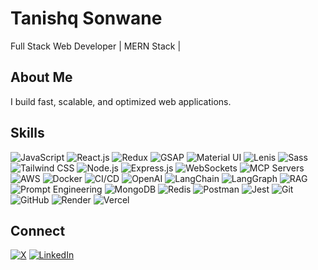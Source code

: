 # Tanishq Sonwane

Full Stack Web Developer | MERN Stack | 

## About Me
I build fast, scalable, and optimized web applications.

## Skills

![JavaScript](https://img.shields.io/badge/JavaScript-F7DF1E?style=for-the-badge&logo=javascript&logoColor=000000)
![React.js](https://img.shields.io/badge/React-61DAFB?style=for-the-badge&logo=react&logoColor=20232A)
![Redux](https://img.shields.io/badge/Redux-764ABC?style=for-the-badge&logo=redux&logoColor=white)
![GSAP](https://img.shields.io/badge/GSAP-88CE02?style=for-the-badge&logo=greensock&logoColor=000000)
![Material UI](https://img.shields.io/badge/Material_UI-0081CB?style=for-the-badge&logo=material-ui&logoColor=white)
![Lenis](https://img.shields.io/badge/Lenis-FF6EC7?style=for-the-badge)
![Sass](https://img.shields.io/badge/Sass-CC6699?style=for-the-badge&logo=sass&logoColor=ffffff)
![Tailwind CSS](https://img.shields.io/badge/TailwindCSS-06B6D4?style=for-the-badge&logo=tailwind-css&logoColor=white)
![Node.js](https://img.shields.io/badge/Node.js-339933?style=for-the-badge&logo=node.js&logoColor=ffffff)
![Express.js](https://img.shields.io/badge/Express.js-000000?style=for-the-badge&logo=express&logoColor=white)
![WebSockets](https://img.shields.io/badge/WebSockets-FF6600?style=for-the-badge)
![MCP Servers](https://img.shields.io/badge/MCP_Servers-FF4500?style=for-the-badge)
![AWS](https://img.shields.io/badge/AWS-FF9900?style=for-the-badge&logo=amazon-aws&logoColor=232F3E)
![Docker](https://img.shields.io/badge/Docker-2496ED?style=for-the-badge&logo=docker&logoColor=white)
![CI/CD](https://img.shields.io/badge/CI/CD-8A2BE2?style=for-the-badge)
![OpenAI](https://img.shields.io/badge/OpenAI-412991?style=for-the-badge&logo=openai&logoColor=white)
![LangChain](https://img.shields.io/badge/LangChain-00CED1?style=for-the-badge)
![LangGraph](https://img.shields.io/badge/LangGraph-FF6347?style=for-the-badge)
![RAG](https://img.shields.io/badge/RAG-FFD700?style=for-the-badge)
![Prompt Engineering](https://img.shields.io/badge/PromptEng-7FFF00?style=for-the-badge)
![MongoDB](https://img.shields.io/badge/MongoDB-47A248?style=for-the-badge&logo=mongodb&logoColor=white)
![Redis](https://img.shields.io/badge/Redis-DC382D?style=for-the-badge&logo=redis&logoColor=white)
![Postman](https://img.shields.io/badge/Postman-FF6C37?style=for-the-badge&logo=postman&logoColor=white)
![Jest](https://img.shields.io/badge/Jest-C21325?style=for-the-badge&logo=jest&logoColor=white)
![Git](https://img.shields.io/badge/Git-F05032?style=for-the-badge&logo=git&logoColor=white)
![GitHub](https://img.shields.io/badge/GitHub-181717?style=for-the-badge&logo=github&logoColor=white)
![Render](https://img.shields.io/badge/Render-00BFFF?style=for-the-badge)
![Vercel](https://img.shields.io/badge/Vercel-000000?style=for-the-badge&logo=vercel&logoColor=white)



## Connect

[![X](https://img.shields.io/badge/X-1DA1F2?style=for-the-badge&logo=x&logoColor=white)](https://x.com/codewithbixi)
[![LinkedIn](https://img.shields.io/badge/LinkedIn-0077B5?style=for-the-badge&logo=linkedin&logoColor=white)]([https://www.linkedin.com/in/tanishq-sonwane-01bb5a382/](https://www.linkedin.com/in/tanishq-sonwane-01bb5a382/))

